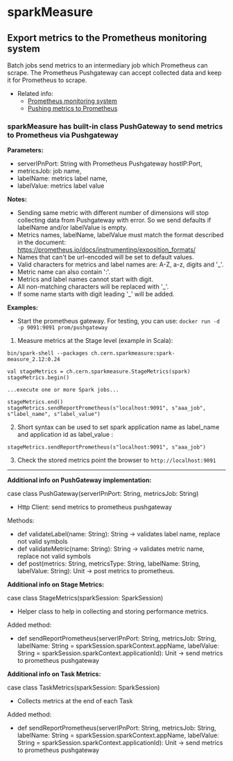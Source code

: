 # sparkMeasure
## Export metrics to the Prometheus monitoring system

Batch jobs send metrics to an intermediary job which Prometheus can scrape.
The Prometheus Pushgateway can accept collected data and keep it for Prometheus to scrape.
* Related info:
   - [Prometheus monitoring system](https://prometheus.io/)
   - [Pushing metrics to Prometheus](https://prometheus.io/docs/instrumenting/pushing/)

### sparkMeasure has built-in class PushGateway to send metrics to Prometheus via Pushgateway ###

**Parameters:**

* serverIPnPort: String with Prometheus Pushgateway hostIP:Port,
* metricsJob: job name,
* labelName: metrics label name,
* labelValue: metrics label value

**Notes:**

 * Sending same metric with different number of dimensions will stop collecting data from Pushgateway with error. So we send defaults if labelName and/or labelValue is empty.
 * Metrics names, labelName, labelValue must match the format described in the document:
https://prometheus.io/docs/instrumenting/exposition_formats/
 * Names that can't be url-encoded will be set to default values.
 * Valid characters for metrics and label names are: A-Z, a-z, digits and '_'.
 * Metric name can also contain ':'.
 * Metrics and label names cannot start with digit.
 * All non-matching characters will be replaced with '_'.
 * If some name starts with digit leading '_' will be added.

**Examples:**
 
- Start the prometheus gateway. For testing, you can use:
`docker run -d -p 9091:9091 prom/pushgateway`

1. Measure metrics at the Stage level (example in Scala):
```
bin/spark-shell --packages ch.cern.sparkmeasure:spark-measure_2.12:0.24 

val stageMetrics = ch.cern.sparkmeasure.StageMetrics(spark) 
stageMetrics.begin()

...execute one or more Spark jobs...

stageMetrics.end()
stageMetrics.sendReportPrometheus(s"localhost:9091", s"aaa_job", s"label_name", s"label_value")
```

2. Short syntax can be used to set spark application name as label_name and application id as label_value :
```
stageMetrics.sendReportPrometheus(s"localhost:9091", s"aaa_job")
```

3. Check the stored metrics
point the browser to `http://localhost:9091`

---
**Additional info on PushGateway implementation:**

case class PushGateway(serverIPnPort: String, metricsJob: String)
   * Http Client: send metrics to prometheus pushgateway

Methods:
   * def validateLabel(name: String): String -> validates label name, replace not valid symbols
   * def validateMetric(name: String): String -> validates metric name, replace not valid symbols
   * def post(metrics: String, metricsType: String, labelName: String, labelValue: String): Unit -> post metrics to prometheus.

**Additional info on Stage Metrics:**

case class StageMetrics(sparkSession: SparkSession)
   * Helper class to help in collecting and storing performance metrics.

Added method:
   * def sendReportPrometheus(serverIPnPort: String, metricsJob: String,
     labelName: String = sparkSession.sparkContext.appName,
     labelValue: String = sparkSession.sparkContext.applicationId): Unit -> send metrics to prometheus pushgateway

**Additional info on Task Metrics:**

case class TaskMetrics(sparkSession: SparkSession)
   * Collects metrics at the end of each Task

Added method:
   * def sendReportPrometheus(serverIPnPort: String, metricsJob: String,
     labelName: String = sparkSession.sparkContext.appName,
     labelValue: String = sparkSession.sparkContext.applicationId): Unit -> send metrics to prometheus pushgateway
   